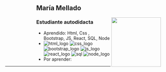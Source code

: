 <div style="margin-left: 20%;">
	<h2>María Mellado</h2>
	<img align="right" height="160" width="160" src="https://gifdb.com/images/high/serious-purple-typing-cat-k07hmiokp97s2o3b.gif">
	<h3> Estudiante autodidacta</h3>
</div>
<ul style="margin-left: 20%;">
	<!--
	<li>Trabajando en:
		<a href="https://github.com/keaguirre/cafeScript">cafeScript</a> y
		<a href="https://github.com/keaguirre/cafeScript-Backend">cafeScript Backend </a>
	</li>
	-->
	<li>
		Aprendido: Html, Css , Bootstrap, JS, React, SQL, Node
	</li>	
	<li>
		<img src="https://img.icons8.com/dusk/64/html-5.png" alt="html_logo">
		<img src="https://img.icons8.com/dusk/64/css3.png" alt="css_logo">
		<img src="https://img.icons8.com/nolan/64/bootstrap.png" alt="bootstrap_logo">
		<img src="https://img.icons8.com/dusk/64/javascript-logo.png" alt="js_logo">
		<img src="https://img.icons8.com/dusk/64/react.png" alt="react_logo">
		<img src="https://img.icons8.com/dusk/64/database.png" alt="sql">
		<img src="https://img.icons8.com/nolan/64/node-js.png" alt="node_logo">
  	</li>
	<li>
		Por aprender: 	
   	</li>

   	

</ul>

<hr>
<!--
<table style="margin-left: 20%;">
	<th>Experiencia estudiante:</th>
	<tr>
		<td>
			<img src="https://img.icons8.com/color/32/000000/red-hat.png" alt="logo_redhat">
			<img src="https://img.icons8.com/color/32/000000/centos.png" alt="logo_centos">
			<img src="https://img.icons8.com/color/32/000000/ubuntu--v1.png" alt="ubuntu_logo">
			<img src="https://img.icons8.com/fluency/32/000000/fedora.png" alt="fedora_logo">
			<img src="https://img.icons8.com/color/32/000000/python--v1.png" alt="python_logo">
			<img src="https://img.icons8.com/color/32/000000/java-coffee-cup-logo--v1.png" alt="java logo">
			<img src="https://img.icons8.com/external-tal-revivo-color-tal-revivo/32/external-angular-a-typescript-based-open-source-web-application-framework-logo-color-tal-revivo.png" alt="external-angular-a-typescript-based-open-source-web-application-framework-logo-color-tal-revivo"/>
		</td>
	</tr>
	<tr>
		<td>
			<img src="https://img.icons8.com/color/32/000000/html-5--v1.png" alt="html_logo">
			<img src="https://img.icons8.com/color/32/000000/css3.png" alt="css_logo">
			<img src="https://img.icons8.com/color/32/000000/javascript--v1.png" alt="Javascript_logo">
			<img src="https://img.icons8.com/color/32/typescript.png" alt="typescript"/>
			<img src="https://img.icons8.com/color/32/tailwindcss.png" alt="tailwindcss"/>
			<img src="https://img.icons8.com/color/32/000000/django.png" alt="django_logo">
			<img src="https://img.icons8.com/color/32/null/ionic.png"/>
		</td>
	</tr>
</table>
-->

